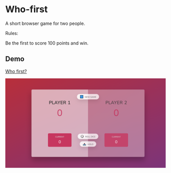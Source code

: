 # Who-first

A short browser game for two people.

Rules:

Be the first to score 100 points and win.

## Demo
[Who first?](https://kamiljustynski.github.io/Who-first/)

![screen](https://raw.githubusercontent.com/KamilJustynski/Who-first/main/who-first.png)

